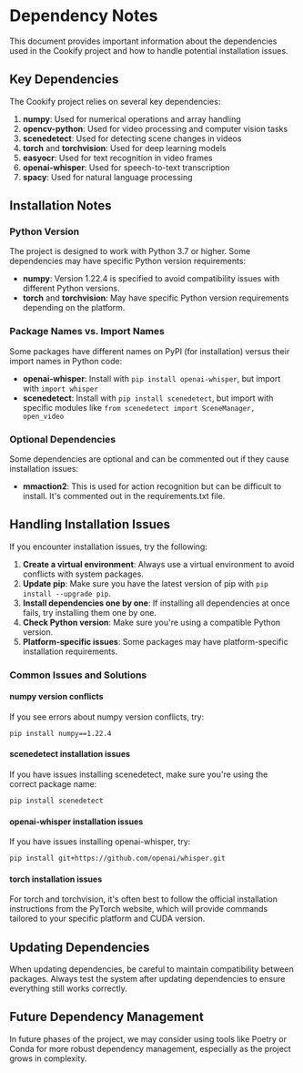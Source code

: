 # Dependency Notes

This document provides important information about the dependencies used in the Cookify project and how to handle potential installation issues.

## Key Dependencies

The Cookify project relies on several key dependencies:

1. **numpy**: Used for numerical operations and array handling
2. **opencv-python**: Used for video processing and computer vision tasks
3. **scenedetect**: Used for detecting scene changes in videos
4. **torch** and **torchvision**: Used for deep learning models
5. **easyocr**: Used for text recognition in video frames
6. **openai-whisper**: Used for speech-to-text transcription
7. **spacy**: Used for natural language processing

## Installation Notes

### Python Version

The project is designed to work with Python 3.7 or higher. Some dependencies may have specific Python version requirements:

- **numpy**: Version 1.22.4 is specified to avoid compatibility issues with different Python versions.
- **torch** and **torchvision**: May have specific Python version requirements depending on the platform.

### Package Names vs. Import Names

Some packages have different names on PyPI (for installation) versus their import names in Python code:

- **openai-whisper**: Install with `pip install openai-whisper`, but import with `import whisper`
- **scenedetect**: Install with `pip install scenedetect`, but import with specific modules like `from scenedetect import SceneManager, open_video`

### Optional Dependencies

Some dependencies are optional and can be commented out if they cause installation issues:

- **mmaction2**: This is used for action recognition but can be difficult to install. It's commented out in the requirements.txt file.

## Handling Installation Issues

If you encounter installation issues, try the following:

1. **Create a virtual environment**: Always use a virtual environment to avoid conflicts with system packages.
2. **Update pip**: Make sure you have the latest version of pip with `pip install --upgrade pip`.
3. **Install dependencies one by one**: If installing all dependencies at once fails, try installing them one by one.
4. **Check Python version**: Make sure you're using a compatible Python version.
5. **Platform-specific issues**: Some packages may have platform-specific installation requirements.

### Common Issues and Solutions

#### numpy version conflicts

If you see errors about numpy version conflicts, try:

```bash
pip install numpy==1.22.4
```

#### scenedetect installation issues

If you have issues installing scenedetect, make sure you're using the correct package name:

```bash
pip install scenedetect
```

#### openai-whisper installation issues

If you have issues installing openai-whisper, try:

```bash
pip install git+https://github.com/openai/whisper.git
```

#### torch installation issues

For torch and torchvision, it's often best to follow the official installation instructions from the PyTorch website, which will provide commands tailored to your specific platform and CUDA version.

## Updating Dependencies

When updating dependencies, be careful to maintain compatibility between packages. Always test the system after updating dependencies to ensure everything still works correctly.

## Future Dependency Management

In future phases of the project, we may consider using tools like Poetry or Conda for more robust dependency management, especially as the project grows in complexity.
